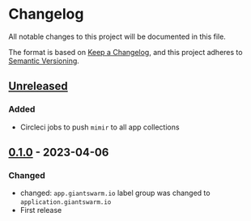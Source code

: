 # Changelog

All notable changes to this project will be documented in this file.

The format is based on [Keep a Changelog](https://keepachangelog.com/en/1.0.0/),
and this project adheres to [Semantic Versioning](https://semver.org/spec/v2.0.0.html).

## [Unreleased]

### Added

- Circleci jobs to push `mimir` to all app collections

## [0.1.0] - 2023-04-06

### Changed

- changed: `app.giantswarm.io` label group was changed to `application.giantswarm.io`
- First release

[Unreleased]: https://github.com/giantswarm/mimir-app/compare/v0.1.0...HEAD
[0.1.0]: https://github.com/giantswarm/mimir-app/releases/tag/v0.1.0
